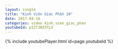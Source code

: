 ```yaml
---
layout: single
title: "Kinh Viên Giác Phần 20"
date: 2017-04-16
categories: video kinh_vien_giac_phan
youtubeId: pI2TJNI5TLU
---
```


{% include youtubePlayer.html id=page.youtubeId %}